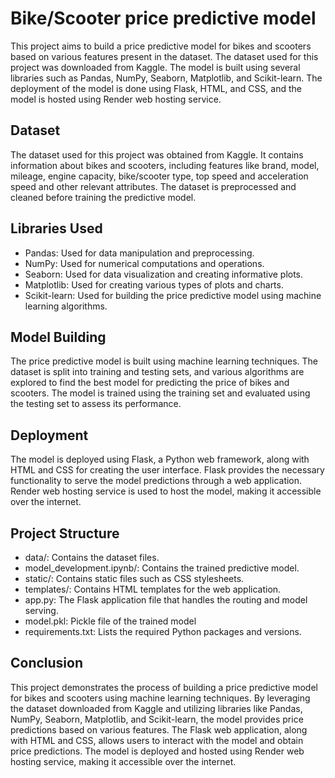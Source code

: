 # Bike/Scooter price predictive model

This project aims to build a price predictive model for bikes and scooters based on various features present in the dataset. The dataset used for this project was downloaded from Kaggle. The model is built using several libraries such as Pandas, NumPy, Seaborn, Matplotlib, and Scikit-learn. The deployment of the model is done using Flask, HTML, and CSS, and the model is hosted using Render web hosting service.

## Dataset

The dataset used for this project was obtained from Kaggle. It contains information about bikes and scooters, including features like brand, model, mileage, engine capacity, bike/scooter type, top speed and acceleration speed and other relevant attributes. The dataset is preprocessed and cleaned before training the predictive model.

## Libraries Used

- Pandas: Used for data manipulation and preprocessing.
- NumPy: Used for numerical computations and operations.
- Seaborn: Used for data visualization and creating informative plots.
- Matplotlib: Used for creating various types of plots and charts.
- Scikit-learn: Used for building the price predictive model using machine learning algorithms.

## Model Building

The price predictive model is built using machine learning techniques. The dataset is split into training and testing sets, and various algorithms are explored to find the best model for predicting the price of bikes and scooters. The model is trained using the training set and evaluated using the testing set to assess its performance.

## Deployment

The model is deployed using Flask, a Python web framework, along with HTML and CSS for creating the user interface. Flask provides the necessary functionality to serve the model predictions through a web application. Render web hosting service is used to host the model, making it accessible over the internet.

## Project Structure

- data/: Contains the dataset files.
- model_development.ipynb/: Contains the trained predictive model.
- static/: Contains static files such as CSS stylesheets.
- templates/: Contains HTML templates for the web application.
- app.py: The Flask application file that handles the routing and model serving.
- model.pkl: Pickle file of the trained model
- requirements.txt: Lists the required Python packages and versions.

## Conclusion

This project demonstrates the process of building a price predictive model for bikes and scooters using machine learning techniques. By leveraging the dataset downloaded from Kaggle and utilizing libraries like Pandas, NumPy, Seaborn, Matplotlib, and Scikit-learn, the model provides price predictions based on various features. The Flask web application, along with HTML and CSS, allows users to interact with the model and obtain price predictions. The model is deployed and hosted using Render web hosting service, making it accessible over the internet.



